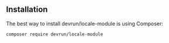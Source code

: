 ## Installation

The best way to install devrun/locale-module is using Composer:

```sh
composer require devrun/locale-module
```
